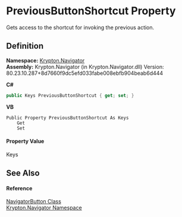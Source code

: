 # PreviousButtonShortcut Property


Gets access to the shortcut for invoking the previous action.



## Definition
**Namespace:** <a href="a21ac074-d119-3dc6-bd1c-d3a12c0128bc.md">Krypton.Navigator</a>  
**Assembly:** Krypton.Navigator (in Krypton.Navigator.dll) Version: 80.23.10.287+8d7660f9dc5efd033fabe008ebfb904beab6d444

**C#**
``` C#
public Keys PreviousButtonShortcut { get; set; }
```
**VB**
``` VB
Public Property PreviousButtonShortcut As Keys
	Get
	Set
```



#### Property Value
Keys

## See Also


#### Reference
<a href="b5789161-5ec6-c628-89dc-1f832a858116.md">NavigatorButton Class</a>  
<a href="a21ac074-d119-3dc6-bd1c-d3a12c0128bc.md">Krypton.Navigator Namespace</a>  
